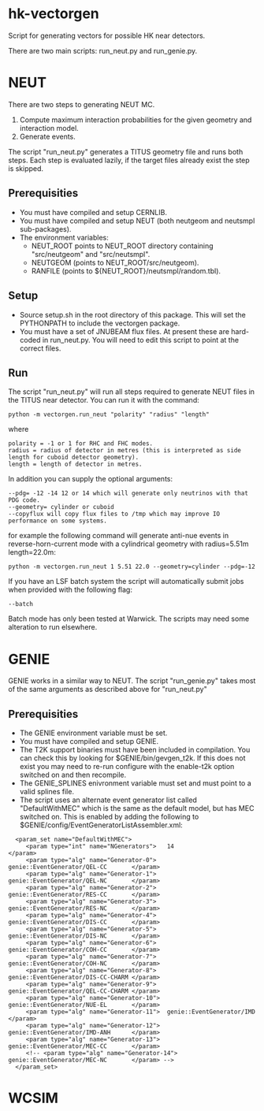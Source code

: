 hk-vectorgen
============

Script for generating vectors for possible HK near detectors. 

There are two main scripts: run_neut.py and run_genie.py.

NEUT
====

There are two steps to generating NEUT MC.
  1. Compute maximum interaction probabilities for the given geometry and interaction model.
  2. Generate events.

The script "run_neut.py" generates a TITUS geometry file and runs both steps. 
Each step is evaluated lazily, if the target files already exist the step is skipped.

Prerequisities
--------------
  * You must have compiled and setup CERNLIB.
  * You must have compiled and setup NEUT (both neutgeom and neutsmpl sub-packages).
  * The environment variables:
    * NEUT_ROOT points to NEUT_ROOT directory containing "src/neutgeom" and "src/neutsmpl".
    * NEUTGEOM (points to NEUT_ROOT/src/neutgeom).
    * RANFILE (points to ${NEUT_ROOT}/neutsmpl/random.tbl).

Setup
-----
  * Source setup.sh in the root directory of this package. This will set the PYTHONPATH to include the vectorgen package.
  * You must have a set of JNUBEAM flux files. At present these are hard-coded in run_neut.py. You will need to edit this script to point at the correct files.

Run
---

The script "run_neut.py" will run all steps required to generate NEUT files in the TITUS near detector. You can run it with the command:

    python -m vectorgen.run_neut "polarity" "radius" "length"
  
  where
  
    polarity = -1 or 1 for RHC and FHC modes.
    radius = radius of detector in metres (this is interpreted as side length for cuboid detector geometry).
    length = length of detector in metres.
    
  In addition you can supply the optional arguments:
  
    --pdg= -12 -14 12 or 14 which will generate only neutrinos with that PDG code.
    --geometry= cylinder or cuboid
    --copyflux will copy flux files to /tmp which may improve IO performance on some systems.

for example the following command will generate anti-nue events in reverse-horn-current mode with a cylindrical geometry with radius=5.51m length=22.0m:

    python -m vectorgen.run_neut 1 5.51 22.0 --geometry=cylinder --pdg=-12

If you have an LSF batch system the script will automatically submit jobs when provided with the following flag:

    --batch

Batch mode has only been tested at Warwick. The scripts may need some alteration to run elsewhere.

GENIE
=====

GENIE works in a similar way to NEUT. The script "run_genie.py" takes most of the same arguments as described above for "run_neut.py"

Prerequisities
--------------
  * The GENIE environment variable must be set.
  * You must have compiled and setup GENIE.
  * The T2K support binaries must have been included in compilation. You can check this by looking for $GENIE/bin/gevgen_t2k. If this does not exist you may need to re-run configure with the enable-t2k option switched on and then recompile.
  * The GENIE_SPLINES enivronment variable must set and must point to a valid splines file.
  * The script uses an alternate event generator list called "DefaultWithMEC" which is the same as the default model, but has MEC switched on. This is enabled by adding the following to $GENIE/config/EventGeneratorListAssembler.xml:
~~~
  <param_set name="DefaultWithMEC"> 
     <param type="int" name="NGenerators">   14                                 </param>
     <param type="alg" name="Generator-0">   genie::EventGenerator/QEL-CC       </param>
     <param type="alg" name="Generator-1">   genie::EventGenerator/QEL-NC       </param>
     <param type="alg" name="Generator-2">   genie::EventGenerator/RES-CC       </param>
     <param type="alg" name="Generator-3">   genie::EventGenerator/RES-NC       </param>
     <param type="alg" name="Generator-4">   genie::EventGenerator/DIS-CC       </param>
     <param type="alg" name="Generator-5">   genie::EventGenerator/DIS-NC       </param>
     <param type="alg" name="Generator-6">   genie::EventGenerator/COH-CC       </param>
     <param type="alg" name="Generator-7">   genie::EventGenerator/COH-NC       </param>
     <param type="alg" name="Generator-8">   genie::EventGenerator/DIS-CC-CHARM </param>
     <param type="alg" name="Generator-9">   genie::EventGenerator/QEL-CC-CHARM </param>
     <param type="alg" name="Generator-10">  genie::EventGenerator/NUE-EL       </param>
     <param type="alg" name="Generator-11">  genie::EventGenerator/IMD          </param>
     <param type="alg" name="Generator-12">  genie::EventGenerator/IMD-ANH      </param>
     <param type="alg" name="Generator-13">  genie::EventGenerator/MEC-CC       </param>
     <!-- <param type="alg" name="Generator-14">  genie::EventGenerator/MEC-NC       </param> -->
  </param_set>
~~~ 


WCSIM
=====
